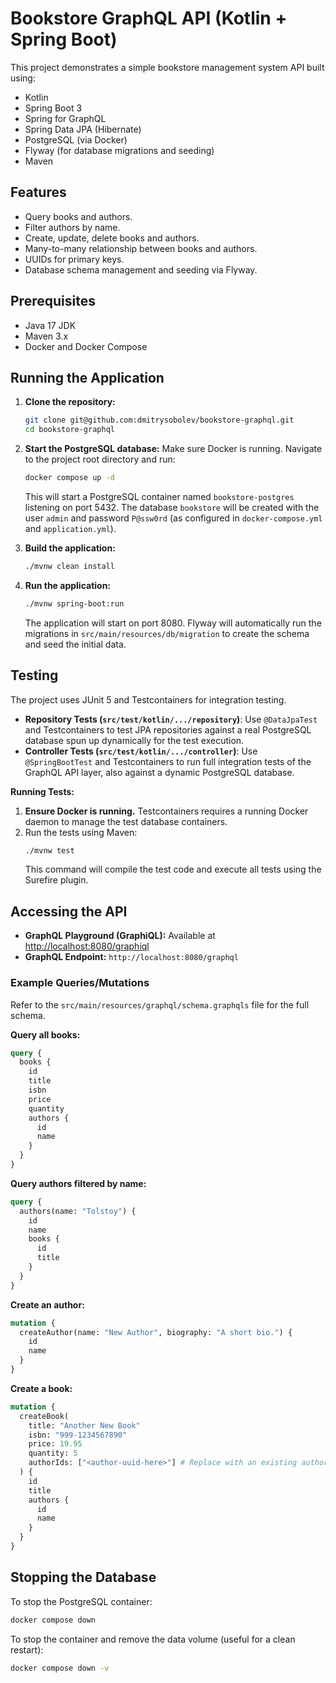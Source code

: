 # Bookstore GraphQL API (Kotlin + Spring Boot)

This project demonstrates a simple bookstore management system API built using:

*   Kotlin
*   Spring Boot 3
*   Spring for GraphQL
*   Spring Data JPA (Hibernate)
*   PostgreSQL (via Docker)
*   Flyway (for database migrations and seeding)
*   Maven

## Features

*   Query books and authors.
*   Filter authors by name.
*   Create, update, delete books and authors.
*   Many-to-many relationship between books and authors.
*   UUIDs for primary keys.
*   Database schema management and seeding via Flyway.

## Prerequisites

*   Java 17 JDK
*   Maven 3.x
*   Docker and Docker Compose

## Running the Application

1.  **Clone the repository:**
    ```bash
    git clone git@github.com:dmitrysobolev/bookstore-graphql.git
    cd bookstore-graphql
    ```

2.  **Start the PostgreSQL database:**
    Make sure Docker is running. Navigate to the project root directory and run:
    ```bash
    docker compose up -d
    ```
    This will start a PostgreSQL container named `bookstore-postgres` listening on port 5432. The database `bookstore` will be created with the user `admin` and password `P@ssw0rd` (as configured in `docker-compose.yml` and `application.yml`).

3.  **Build the application:**
    ```bash
    ./mvnw clean install
    ```

4.  **Run the application:**
    ```bash
    ./mvnw spring-boot:run
    ```
    The application will start on port 8080. Flyway will automatically run the migrations in `src/main/resources/db/migration` to create the schema and seed the initial data.

## Testing

The project uses JUnit 5 and Testcontainers for integration testing.

*   **Repository Tests (`src/test/kotlin/.../repository`)**: Use `@DataJpaTest` and Testcontainers to test JPA repositories against a real PostgreSQL database spun up dynamically for the test execution.
*   **Controller Tests (`src/test/kotlin/.../controller`)**: Use `@SpringBootTest` and Testcontainers to run full integration tests of the GraphQL API layer, also against a dynamic PostgreSQL database.

**Running Tests:**

1.  **Ensure Docker is running.** Testcontainers requires a running Docker daemon to manage the test database containers.
2.  Run the tests using Maven:
    ```bash
    ./mvnw test
    ```
    This command will compile the test code and execute all tests using the Surefire plugin.

## Accessing the API

*   **GraphQL Playground (GraphiQL):** Available at [http://localhost:8080/graphiql](http://localhost:8080/graphiql)
*   **GraphQL Endpoint:** `http://localhost:8080/graphql`

### Example Queries/Mutations

Refer to the `src/main/resources/graphql/schema.graphqls` file for the full schema.

**Query all books:**
```graphql
query {
  books {
    id
    title
    isbn
    price
    quantity
    authors {
      id
      name
    }
  }
}
```

**Query authors filtered by name:**
```graphql
query {
  authors(name: "Tolstoy") {
    id
    name
    books {
      id
      title
    }
  }
}
```

**Create an author:**
```graphql
mutation {
  createAuthor(name: "New Author", biography: "A short bio.") {
    id
    name
  }
}
```

**Create a book:**
```graphql
mutation {
  createBook(
    title: "Another New Book"
    isbn: "999-1234567890"
    price: 19.95
    quantity: 5
    authorIds: ["<author-uuid-here>"] # Replace with an existing author ID
  ) {
    id
    title
    authors {
      id
      name
    }
  }
}
```

## Stopping the Database

To stop the PostgreSQL container:
```bash
docker compose down
```

To stop the container and remove the data volume (useful for a clean restart):
```bash
docker compose down -v
``` 